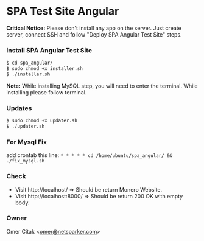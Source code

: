 # SPA Test Site Angular

**Critical Notice:** Please don't install any app on the server. Just create server, connect SSH and follow "Deploy SPA Angular Test Site" steps.

### Install SPA Angular Test Site

```sh
$ cd spa_angular/
$ sudo chmod +x installer.sh
$ ./installer.sh
```

**Note:** While installing MySQL step, you will need to enter the terminal. While installing please follow terminal.

### Updates

```sh
$ sudo chmod +x updater.sh
$ ./updater.sh
```

### For Mysql Fix
add crontab this line:
`* * * * * cd /home/ubuntu/spa_angular/ && ./fix_mysql.sh`

### Check
- Visit http://localhost/ => Should be return Monero Website.
- Visit http://localhost:8000/ => Should be return 200 OK with empty body.

### Owner
Omer Citak <<omer@netsparker.com>>